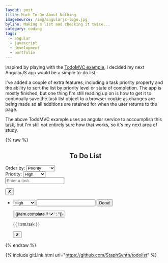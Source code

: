 ```yaml
---
layout: post
title: Much To-Do About Nothing
imageSource: /img/angularjs-logo.jpg
byline: Making a list and checking it twice...
category: coding
tags:
  - angular
  - javascript
  - development
  - portfolio
---
```


Inspired by playing with the [TodoMVC example](http://todomvc.com/examples/angularjs/#/), I decided my next AngularJS app would be a simple to-do list.

I've added a couple of extra features, including a task priority property and the ability to sort the list by priority level or state of completion. The app is mostly finished, but one thing I'm still reading up on is how to get it to continually save the task list object to a browser cookie as changes are being made so all additions are retained for when the user returns to the page.

The above TodoMVC example uses an angular service to accoumplish this task, but I'm still not entirely sure how that works, so it's my next area of study.

{% raw %}
<link rel="stylesheet" type="text/css" href="http://127.0.0.1:4000/css/todolist.css">
<link href="https://fonts.googleapis.com/css?family=Shadows+Into+Light" rel="stylesheet">
<script src="https://ajax.googleapis.com/ajax/libs/angularjs/1.5.7/angular.min.js"></script>
<script type="text/javascript" src="http://127.0.0.1:4000/js/todolist.js"></script>
<div class="angApp">
  <h2><center>To Do List</center></h2>
  <div id="todoAppRoot" ng-app="todolistApp">
    <div ng-controller="todolistController as ctrl">
      Order by:
      <select ng-model="ctrl.order">
        <option value="priority,complete">Priority</option>
        <option value="complete,priority">Completion</option>
      </select>
      <div id="inputContainer">
        <div class="priorityDiv">
          Priority:
          <select ng-options="priority.id as priority.level for priority in ctrl.priorities" class="prioritySelect" ng-model="ctrl.userPriority">
            <option>High</option>
            <option>Medium</option>
            <option>Low</option>
          </select>
        </div> <!-- priorityDiv -->
        <div class="taskDiv">
          <form ng-submit="ctrl.add()">
            <input class="taskInput" type="text" ng-model="ctrl.userTask" placeholder="Enter a task">
          </form>
        </div> <!-- /taskDiv -->
        <div class="deleteDiv">
          <button class="deleteButton" ng-click="ctrl.delete('all')" title="Remove all tasks">✗</button>
        </div>
      </div> <!-- /itemContainer -->
      <ul id="todolist">
        <li class="tolistItem" ng-class="{ 'complete': item.complete }" ng-repeat="item in ctrl.list | orderBy:ctrl.order.split(',')">
          <div class="itemContainer">
            <div class="priorityDiv">
              <form ng-submit="item.editing = false" ng-show="item.editing">
                <select ng-options="priority.id as priority.level for priority in ctrl.priorities" ng-show="item.editing" class="prioritySelect" ng-model="item.priority" ng-model-options="{ updateOn: 'submit' }">
                  <option>High</option>
                  <option>Medium</option>
                  <option>Low</option>
                </select>
                <input class="edit" type="text" ng-model="item.task" ng-model-options="{ updateOn: 'submit' }">
                <input type="submit" value="Done!" />
              </form>
              <button ng-hide="item.editing" class="priorityButton" title="Item complete" ng-click="ctrl.complete(item)" ng-class="{ 'high': item.priority === 0, 'med': item.priority === 1, 'low': item.priority === 2 }" >{{item.complete ? '✔' : ''}}</button>
            </div> <!-- priorityDiv -->
            <div class="taskDiv">
              <p style="padding: 0; font-family: 'Shadows Into Light', cursive; color: black;" class="task" title="Double click to edit task" ng-class="{ 'done': item.complete }" ng-hide="item.editing" ng-dblclick="ctrl.editItem(item)">{{ item.task }}</p>
            </div> <!-- /taskDiv -->
            <div class="deleteDiv">
              <button class="deleteButton" ng-click="ctrl.delete(item)" title="Remove task">✗</button>
            </div> <!-- /deleteDiv -->
          </div> <!-- /itemContainer -->
        </li>
      </ul> <!-- /todoList -->
      <p ng-model="ctrl.jsonlist"></p>
    </div> <!-- /controller -->
  </div> <!-- /appRoot -->
</div> <!-- /angApp -->
{% endraw %}


{% include gitLink.html url="https://github.com/StaphSynth/todolist" %}
